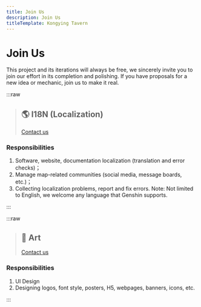 ```yaml
---
title: Join Us
description: Join Us
titleTemplate: Kongying Tavern
---
```


# Join Us

This project and its iterations will always be free, we sincerely invite you to join our effort in its completion and polishing.
If you have proposals for a new idea or mechanic, join us to make it real.

:::raw

> ## 🌎 I18N (Localization)
>
> [Contact us](https://discord.gg/aFe57AKZUF)

### Responsibilities

1. Software, website, documentation localization (translation and error checks)；
2. Manage map-related communities (social media, message boards, etc.)；
3. Collecting localization problems, report and fix errors.
   Note: Not limited to English, we welcome any language that Genshin supports.

:::

:::raw

> ## 🎨 Art
>
> [Contact us](https://discord.gg/aFe57AKZUF)

### Responsibilities

1. UI Design
2. Designing logos, font style, posters, H5, webpages, banners, icons, etc.

:::

<style lang="scss" scoped>
.vp-raw {
  padding: 0 28px 24px 28px;
  box-shadow: var(--vp-shadow-2);
  display: flex;
  flex-direction: column;
  width: 100%;
  margin-bottom: 36px;
  font-size: 15px;
  transition: all .5s,box-shadow .25s ease,border-color .25s ease;
  border-radius: 6px;
  background-color: var(--vp-custom-block-info-bg);
  margin-top: 2rem;
  &:hover{
    transform: translate3d(0, -8px, 0);
    box-shadow: var(--vp-shadow-3);
  }
    
  .header-anchor {
    display: none;
  }
  h3 {
    margin: 0;
  }
  code {
    background-color: var(--vp-c-mute-dark);
    font-weight: 600;
  }
  blockquote {
    display: flex;
    border-left: none;
    justify-content: space-between;
    align-items: center;
    width: 100%;
    border-bottom: 2px solid var(--vp-c-divider);
    padding-bottom: 18px;
    padding-left: 0;
    h2 {
      padding-top: 0;
      letter-spacing: 0;
      margin: 0;
    }
    a {
      display: inline-block;
      border-radius: 6px;
      padding: 0 20px;
      line-height: 34px;
      font-size: 14px;
      border-color: var(--vp-button-brand-border);
      color: var(--vp-button-brand-text);
      background-color: var(--vp-button-brand-bg);
      border: 1px solid transparent;
      text-align: center;
      font-weight: 600;
      white-space: nowrap;
      transition: color 0.25s, border-color 0.25s, background-color 0.25s;
      text-decoration: none;
      &:hover {
        border-color: var(--vp-button-brand-hover-border);
        color: var(--vp-button-brand-hover-text);
        background-color: var(--vp-button-brand-hover-bg);
      }
    }
  }
}
</style>
